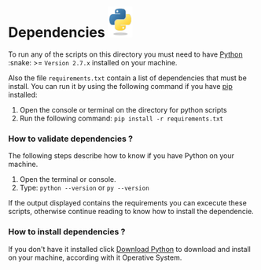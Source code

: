 # Dependencies <img src="../images/python-logo.png" width="50">

To run any of the scripts on this directory you must need to have [Python](https://en.wikipedia.org/wiki/Python_(programming_language)) :snake: >= `Version 2.7.x` installed on your machine.

Also the file `requirements.txt` contain a list of dependencies that must be install. You can run it by using the following command if you have [pip](https://pip.pypa.io/en/stable/installing/) installed:

1. Open the console or terminal on the directory for python scripts
2. Run the following command: `pip install -r requirements.txt`

### How to validate dependencies ?

The following steps describe how to know if you have Python on your machine.

1. Open the terminal or console.
2. Type: `python --version` or `py --version`

If the output displayed contains the requirements you can excecute these scripts, otherwise continue reading to know how to install the dependencie.


### How to install dependencies ?

If you don't have it installed click [Download Python](https://www.python.org/downloads/) to download and install on your machine, according with it Operative System.